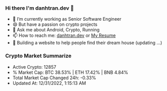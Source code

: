 ### Hi there I'm danhtran.dev 👋

- 🔭 I’m currently working as Senior Software Engineer
- 😄 But have a passion on crypto projects
- 💬 Ask me about Android, Crypto, Running 
- 📫 How to reach me: <a href="https://danhtran.dev" target="_blank">danhtran.dev</a> or <a href="Dan-Resume.pdf" target="_blank">My Resume</a>
- 🌱 Building a website to help people find their dream house (updating ...)

### Crypto Market Summarize
- Active Crypto: 12857
- % Market Cap: BTC 38.53% | ETH 17.42% | BNB 4.84%
- Total Market Cap Changed 24h: -0.33%
- Updated At: 12/31/2022, 1:15:13 AM
